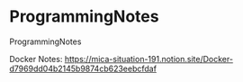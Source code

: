 # ProgrammingNotes
ProgrammingNotes

Docker Notes:
https://mica-situation-191.notion.site/Docker-d7969dd04b2145b9874cb623eebcfdaf
